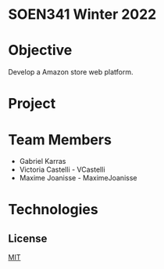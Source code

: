 # SOEN341 Winter 2022

# Objective
Develop a Amazon store web platform.

# Project


# Team Members
- Gabriel Karras
- Victoria Castelli - VCastelli 
- Maxime Joanisse - MaximeJoanisse

# Technologies


## License
[MIT](https://choosealicense.com/licenses/mit/)